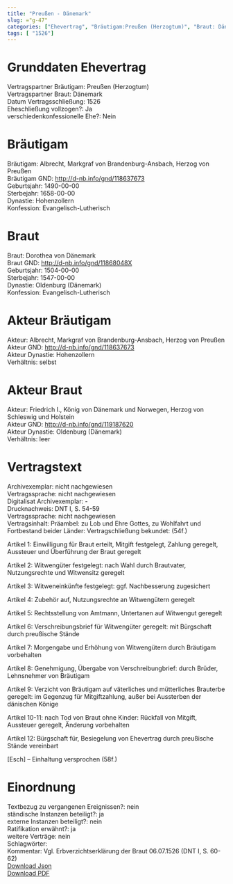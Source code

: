 ```yaml
---
title: "Preußen - Dänemark"
slug: ="g-47"
categories: ["Ehevertrag", "Bräutigam:Preußen (Herzogtum)", "Braut: Dänemark", "Eheschließung vollzogen?:Ja", "verschiedenkonfessionelle Ehe?:Nein", "Dynastie Bräutigam:Hohenzollern", "Akteur Bräutigam:Albrecht, Markgraf von Brandenburg-Ansbach, Herzog von Preußen", "Akteur Braut:Friedrich I., König von Dänemark und Norwegen, Herzog von Schleswig und Holstein", "Textbezug?:nein", "Ständisch?:ja", "Ratifikation?:ja", "Sonstiges?:nein", "Bräutigam:Preußen (Herzogtum)", "Braut: Dänemark"]
tags: [ "1526"]
---
```

<!--more-->

# Grunddaten Ehevertrag

Vertragspartner Bräutigam: Preußen (Herzogtum)<br>
Vertragspartner Braut: Dänemark<br>
Datum Vertragsschließung: 1526<br>
Eheschließung vollzogen?: Ja<br>
verschiedenkonfessionelle Ehe?: Nein<br>
# Bräutigam

Bräutigam: Albrecht, Markgraf von Brandenburg-Ansbach, Herzog von Preußen<br>
Bräutigam GND: http://d-nb.info/gnd/118637673<br>
Geburtsjahr: 1490-00-00<br>
Sterbejahr: 1658-00-00<br>
Dynastie: Hohenzollern<br>
Konfession: Evangelisch-Lutherisch<br>
# Braut

Braut: Dorothea von Dänemark<br>
Braut GND: http://d-nb.info/gnd/11868048X<br>
Geburtsjahr: 1504-00-00<br>
Sterbejahr: 1547-00-00<br>
Dynastie: Oldenburg (Dänemark)<br>
Konfession: Evangelisch-Lutherisch<br>
# Akteur Bräutigam

Akteur: Albrecht, Markgraf von Brandenburg-Ansbach, Herzog von Preußen<br>
Akteur GND: http://d-nb.info/gnd/118637673<br>
Akteur Dynastie: Hohenzollern<br>
Verhältnis: selbst<br>
# Akteur Braut

Akteur: Friedrich I., König von Dänemark und Norwegen, Herzog von Schleswig und Holstein<br>
Akteur GND: http://d-nb.info/gnd/119187620<br>
Akteur Dynastie: Oldenburg (Dänemark)<br>
Verhältnis: leer<br>
# Vertragstext

Archivexemplar: nicht nachgewiesen<br>
Vertragssprache: nicht nachgewiesen<br>
Digitalisat Archivexemplar: -<br>
Drucknachweis: DNT I, S. 54-59<br>
Vertragssprache: nicht nachgewiesen<br>
Vertragsinhalt: Präambel: zu Lob und Ehre Gottes, zu Wohlfahrt und Fortbestand beider Länder: Vertragschließung bekundet: (54f.)

Artikel 1: Einwilligung für Braut erteilt, Mitgift festgelegt, Zahlung geregelt, Aussteuer und Überführung der Braut geregelt

Artikel 2: Witwengüter festgelegt: nach Wahl durch Brautvater, Nutzungsrechte und Witwensitz geregelt

Artikel 3: Witweneinkünfte festgelegt: ggf. Nachbesserung zugesichert

Artikel 4: Zubehör auf, Nutzungsrechte an Witwengütern geregelt

Artikel 5: Rechtsstellung von Amtmann, Untertanen auf Witwengut geregelt

Artikel 6: Verschreibungsbrief für Witwengüter geregelt: mit Bürgschaft durch preußische Stände

Artikel 7: Morgengabe und Erhöhung von Witwengütern durch Bräutigam vorbehalten

Artikel 8: Genehmigung, Übergabe von Verschreibungbrief: durch Brüder, Lehnsnehmer von Bräutigam

Artikel 9: Verzicht von Bräutigam auf väterliches und mütterliches Brauterbe geregelt: im Gegenzug für Mitgiftzahlung, außer bei Aussterben der dänischen Könige

Artikel 10-11: nach Tod von Braut ohne Kinder: Rückfall von Mitgift, Aussteuer geregelt, Änderung vorbehalten

Artikel 12: Bürgschaft für, Besiegelung von Ehevertrag durch preußische Stände vereinbart

[Esch] – Einhaltung versprochen (58f.)
<br>
# Einordnung

Textbezug zu vergangenen Ereignissen?: nein<br>
ständische Instanzen beteiligt?: ja<br>
externe Instanzen beteiligt?: nein<br>
Ratifikation erwähnt?: ja<br>
weitere Verträge: nein<br>
Schlagwörter: <br>
Kommentar: Vgl. Erbverzichtserklärung der Braut 06.07.1526  (DNT I, S. 60-62)<br>
[Download Json](/vertraege/vertrag-47.json)<br>
[Download PDF](/vertraege/v194.pdf)